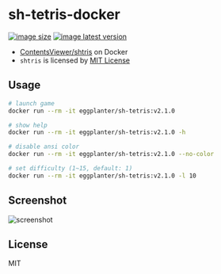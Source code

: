# sh-tetris-docker

[![image size]](https://hub.docker.com/r/eggplanter/sh-tetris
) [![image latest version]](https://hub.docker.com/r/eggplanter/sh-tetris
)

- [ContentsViewer/shtris](https://github.com/ContentsViewer/shtris) on Docker
- `shtris` is licensed by [MIT License](https://github.com/ContentsViewer/shtris/blob/master/LICENSE)

## Usage

```bash
# launch game
docker run --rm -it eggplanter/sh-tetris:v2.1.0

# show help
docker run --rm -it eggplanter/sh-tetris:v2.1.0 -h

# disable ansi color
docker run --rm -it eggplanter/sh-tetris:v2.1.0 --no-color

# set difficulty (1~15, default: 1)
docker run --rm -it eggplanter/sh-tetris:v2.1.0 -l 10
```

## Screenshot

![screenshot]

## License

MIT

[image size]: https://img.shields.io/docker/image-size/eggplanter/sh-tetris
[image latest version]: https://img.shields.io/docker/v/eggplanter/sh-tetris
[screenshot]: https://user-images.githubusercontent.com/42153744/145486635-5c0336b8-378a-42f8-8879-4ad7fefe996b.png
